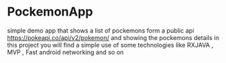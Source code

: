 # PockemonApp
simple demo app that shows a list of pockemons form a public api https://pokeapi.co/api/v2/pokemon/ and showing the pockemons details 
in this project you will find a simple use of some technologies like 
RXJAVA , MVP , Fast android networking and so on 
